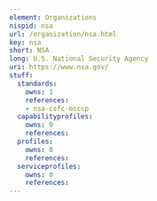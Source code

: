 ```yaml
---
element: Organizations
nispid: nsa
url: /organization/nsa.html
key: nsa
short: NSA
long: U.S. National Security Agency
uri: https://www.nsa.gov/
stuff:
  standards:
    owns: 1
    references:
    - nsa-csfc-msccp
  capabilityprofiles:
    owns: 0
    references:
  profiles:
    owns: 0
    references:
  serviceprofiles:
    owns: 0
    references:
---
```

